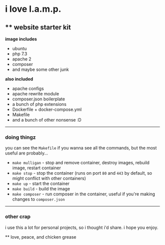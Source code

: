 # i love l.a.m.p.

** website starter kit
---

**image includes**
- ubuntu
- php 7.3
- apache 2
- composer 
- and maybe some other junk

**also included**
- apache configs
- apache rewrite module
- composer.json boilerplate
- a bunch of php extensions
- Dockerfile + docker-compose.yml
- Makefile
- and a bunch of other nonsense :D

---
### doing thingz

you can see the `Makefile` if you wanna see all the commands,
but the most useful are probably...
- `make mulligan` - stop and remove container, destroy images, rebuild image, restart container
- `make stop` - stop the container (runs on port `80` and `443` by default, so might conflict with other containers)
- `make up` - start the container
- `make build` - build the image
- `make composer` - run composer in the container, useful if you're making changes to `composer.json`

---
### other crap

i use this a lot for personal projects, so i thought i'd share. i hope you enjoy.

** love, peace, and chicken grease
